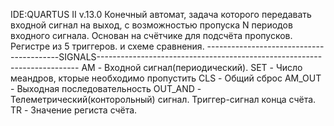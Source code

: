 IDE:QUARTUS II v.13.0
Конечный автомат, задача которого передавать входной сигнал на выход, с возможностью пропуска N периодов входного сигнала.
Основан на счётчике для подсчёта пропусков. Регистре из 5 триггеров. и схеме сравнения.
-----------------------------------------SIGNALS-------------------------------------------------------------------------
AM - Входной сигнал(периодический).
SET - Число меандров, кторые необходимо пропустить
CLS - Общий сброс
AM_OUT - Выходная  последовательность
OUT_AND - Телеметрический(конторольный) сигнал. Триггер-сигнал конца счёта.
TR - Значение региста счёта.